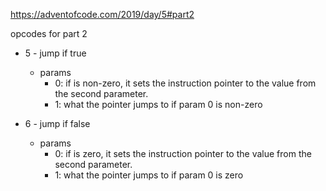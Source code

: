 https://adventofcode.com/2019/day/5#part2

opcodes for part 2
 * 5 - jump if true
    * params
        * 0: if is non-zero, it sets the instruction pointer to the value from the second parameter.
        * 1: what the pointer jumps to if param 0 is non-zero

 * 6 - jump if false
    * params
        * 0: if is zero, it sets the instruction pointer to the value from the second parameter.
        * 1: what the pointer jumps to if param 0 is zero